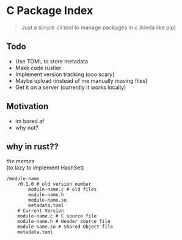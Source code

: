 # C Package Index

> Just a simple cli tool to manage packages in c
> (kinda like pip)

## Todo
- Use TOML to store metadata
- Make code rustier
- Implement version tracking (ooo scary)
- Maybe upload (instead of me manually moving files)
- Get it on a server (currently it works locally)

## Motivation
- im bored af
- why not?


## why in rust??
*the memes* <br>
(to lazy to implement HashSet) <br>

```
/module-name
    /0.1.0 # old version number
        module-name.c # old files
        module-name.h
        module-name.so
        metadata.toml
    # Current Version
    module-name.c # C source file
    module-name.h # Header source file
    module-name.so # Shared Object file
    metadata.toml
```
    